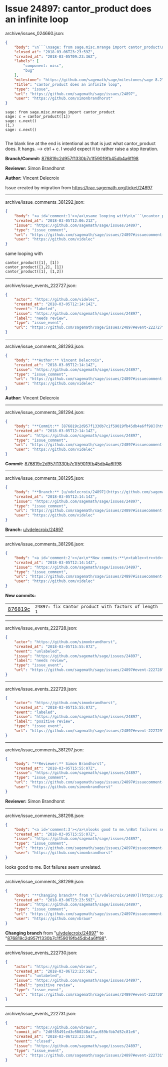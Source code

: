 # Issue 24897: cantor_product does an infinite loop

archive/issues_024660.json:
```json
{
    "body": "\n```\nsage: from sage.misc.mrange import cantor_product\nsage: c = cantor_product([1])\nsage: c.next()\n(1,)\nsage: c.next()\n\n\n```\n\nThe blank line at the end is intentional as that is just what cantor_product does. It hangs. --> ctrl + c. I would expect it to rather raise a stop iteration.\n\n**Branch/Commit:** [876819c2d957f1330b7c1f59019fb45db4a6ff98](https://github.com/sagemath/sagetrac-mirror/commit/876819c2d957f1330b7c1f59019fb45db4a6ff98)\n\n**Reviewer:** Simon Brandhorst\n\n**Author:** Vincent Delecroix\n\nIssue created by migration from https://trac.sagemath.org/ticket/24897\n\n",
    "closed_at": "2018-03-06T23:23:59Z",
    "created_at": "2018-03-05T09:23:36Z",
    "labels": [
        "component: misc",
        "bug"
    ],
    "milestone": "https://github.com/sagemath/sage/milestones/sage-8.2",
    "title": "cantor_product does an infinite loop",
    "type": "issue",
    "url": "https://github.com/sagemath/sage/issues/24897",
    "user": "https://github.com/simonbrandhorst"
}
```

```
sage: from sage.misc.mrange import cantor_product
sage: c = cantor_product([1])
sage: c.next()
(1,)
sage: c.next()


```

The blank line at the end is intentional as that is just what cantor_product does. It hangs. --> ctrl + c. I would expect it to rather raise a stop iteration.

**Branch/Commit:** [876819c2d957f1330b7c1f59019fb45db4a6ff98](https://github.com/sagemath/sagetrac-mirror/commit/876819c2d957f1330b7c1f59019fb45db4a6ff98)

**Reviewer:** Simon Brandhorst

**Author:** Vincent Delecroix

Issue created by migration from https://trac.sagemath.org/ticket/24897





---

archive/issue_comments_381292.json:
```json
{
    "body": "<a id='comment:1'></a>\nsame looping with\n\n```\ncantor_product([1], [1])\ncantor_product([1,2], [1])\ncantor_product([1], [1,2])\n```",
    "created_at": "2018-03-05T12:06:21Z",
    "issue": "https://github.com/sagemath/sage/issues/24897",
    "type": "issue_comment",
    "url": "https://github.com/sagemath/sage/issues/24897#issuecomment-381292",
    "user": "https://github.com/videlec"
}
```

<a id='comment:1'></a>
same looping with

```
cantor_product([1], [1])
cantor_product([1,2], [1])
cantor_product([1], [1,2])
```



---

archive/issue_events_222727.json:
```json
{
    "actor": "https://github.com/videlec",
    "created_at": "2018-03-05T12:14:14Z",
    "event": "labeled",
    "issue": "https://github.com/sagemath/sage/issues/24897",
    "label": "needs review",
    "type": "issue_event",
    "url": "https://github.com/sagemath/sage/issues/24897#event-222727"
}
```



---

archive/issue_comments_381293.json:
```json
{
    "body": "**Author:** Vincent Delecroix",
    "created_at": "2018-03-05T12:14:14Z",
    "issue": "https://github.com/sagemath/sage/issues/24897",
    "type": "issue_comment",
    "url": "https://github.com/sagemath/sage/issues/24897#issuecomment-381293",
    "user": "https://github.com/videlec"
}
```

**Author:** Vincent Delecroix



---

archive/issue_comments_381294.json:
```json
{
    "body": "**Commit:** [876819c2d957f1330b7c1f59019fb45db4a6ff98](https://github.com/sagemath/sagetrac-mirror/commit/876819c2d957f1330b7c1f59019fb45db4a6ff98)",
    "created_at": "2018-03-05T12:14:14Z",
    "issue": "https://github.com/sagemath/sage/issues/24897",
    "type": "issue_comment",
    "url": "https://github.com/sagemath/sage/issues/24897#issuecomment-381294",
    "user": "https://github.com/videlec"
}
```

**Commit:** [876819c2d957f1330b7c1f59019fb45db4a6ff98](https://github.com/sagemath/sagetrac-mirror/commit/876819c2d957f1330b7c1f59019fb45db4a6ff98)



---

archive/issue_comments_381295.json:
```json
{
    "body": "**Branch:** [u/vdelecroix/24897](https://github.com/sagemath/sagetrac-mirror/tree/u/vdelecroix/24897)",
    "created_at": "2018-03-05T12:14:14Z",
    "issue": "https://github.com/sagemath/sage/issues/24897",
    "type": "issue_comment",
    "url": "https://github.com/sagemath/sage/issues/24897#issuecomment-381295",
    "user": "https://github.com/videlec"
}
```

**Branch:** [u/vdelecroix/24897](https://github.com/sagemath/sagetrac-mirror/tree/u/vdelecroix/24897)



---

archive/issue_comments_381296.json:
```json
{
    "body": "<a id='comment:2'></a>\n**New commits:**\n<table><tr><td><a href=\"https://github.com/sagemath/sagetrac-mirror/commit/876819c2d957f1330b7c1f59019fb45db4a6ff98\">876819c</a></td><td><code>24897: fix Cantor product with factors of length 1</code></td></tr></table>\n",
    "created_at": "2018-03-05T12:14:14Z",
    "issue": "https://github.com/sagemath/sage/issues/24897",
    "type": "issue_comment",
    "url": "https://github.com/sagemath/sage/issues/24897#issuecomment-381296",
    "user": "https://github.com/videlec"
}
```

<a id='comment:2'></a>
**New commits:**
<table><tr><td><a href="https://github.com/sagemath/sagetrac-mirror/commit/876819c2d957f1330b7c1f59019fb45db4a6ff98">876819c</a></td><td><code>24897: fix Cantor product with factors of length 1</code></td></tr></table>




---

archive/issue_events_222728.json:
```json
{
    "actor": "https://github.com/simonbrandhorst",
    "created_at": "2018-03-05T15:55:07Z",
    "event": "unlabeled",
    "issue": "https://github.com/sagemath/sage/issues/24897",
    "label": "needs review",
    "type": "issue_event",
    "url": "https://github.com/sagemath/sage/issues/24897#event-222728"
}
```



---

archive/issue_events_222729.json:
```json
{
    "actor": "https://github.com/simonbrandhorst",
    "created_at": "2018-03-05T15:55:07Z",
    "event": "labeled",
    "issue": "https://github.com/sagemath/sage/issues/24897",
    "label": "positive review",
    "type": "issue_event",
    "url": "https://github.com/sagemath/sage/issues/24897#event-222729"
}
```



---

archive/issue_comments_381297.json:
```json
{
    "body": "**Reviewer:** Simon Brandhorst",
    "created_at": "2018-03-05T15:55:07Z",
    "issue": "https://github.com/sagemath/sage/issues/24897",
    "type": "issue_comment",
    "url": "https://github.com/sagemath/sage/issues/24897#issuecomment-381297",
    "user": "https://github.com/simonbrandhorst"
}
```

**Reviewer:** Simon Brandhorst



---

archive/issue_comments_381298.json:
```json
{
    "body": "<a id='comment:3'></a>\nlooks good to me.\nBot failures seem unrelated.",
    "created_at": "2018-03-05T15:55:07Z",
    "issue": "https://github.com/sagemath/sage/issues/24897",
    "type": "issue_comment",
    "url": "https://github.com/sagemath/sage/issues/24897#issuecomment-381298",
    "user": "https://github.com/simonbrandhorst"
}
```

<a id='comment:3'></a>
looks good to me.
Bot failures seem unrelated.



---

archive/issue_comments_381299.json:
```json
{
    "body": "**Changing branch** from \"[u/vdelecroix/24897](https://github.com/sagemath/sagetrac-mirror/tree/u/vdelecroix/24897)\" to \"[876819c2d957f1330b7c1f59019fb45db4a6ff98](https://github.com/sagemath/sagetrac-mirror/commit/876819c2d957f1330b7c1f59019fb45db4a6ff98)\".",
    "created_at": "2018-03-06T23:23:59Z",
    "issue": "https://github.com/sagemath/sage/issues/24897",
    "type": "issue_comment",
    "url": "https://github.com/sagemath/sage/issues/24897#issuecomment-381299",
    "user": "https://github.com/vbraun"
}
```

**Changing branch** from "[u/vdelecroix/24897](https://github.com/sagemath/sagetrac-mirror/tree/u/vdelecroix/24897)" to "[876819c2d957f1330b7c1f59019fb45db4a6ff98](https://github.com/sagemath/sagetrac-mirror/commit/876819c2d957f1330b7c1f59019fb45db4a6ff98)".



---

archive/issue_events_222730.json:
```json
{
    "actor": "https://github.com/vbraun",
    "created_at": "2018-03-06T23:23:59Z",
    "event": "unlabeled",
    "issue": "https://github.com/sagemath/sage/issues/24897",
    "label": "positive review",
    "type": "issue_event",
    "url": "https://github.com/sagemath/sage/issues/24897#event-222730"
}
```



---

archive/issue_events_222731.json:
```json
{
    "actor": "https://github.com/vbraun",
    "commit_id": "2d0f85491ed3e500248afdac659bfbb7d52c81e6",
    "created_at": "2018-03-06T23:23:59Z",
    "event": "closed",
    "issue": "https://github.com/sagemath/sage/issues/24897",
    "type": "issue_event",
    "url": "https://github.com/sagemath/sage/issues/24897#event-222731"
}
```
